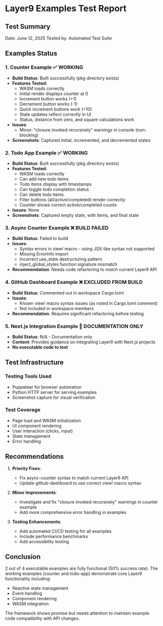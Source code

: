 # Layer9 Examples Test Report

## Test Summary

Date: June 12, 2025
Tested by: Automated Test Suite

## Examples Status

### 1. Counter Example ✅ WORKING
- **Build Status**: Built successfully (pkg directory exists)
- **Features Tested**:
  - WASM loads correctly
  - Initial render displays counter at 0
  - Increment button works (+1)
  - Decrement button works (-1)  
  - Quick increment buttons work (+10)
  - State updates reflect correctly in UI
  - Status, distance from zero, and square calculations work
- **Issues**: 
  - Minor: "closure invoked recursively" warnings in console (non-blocking)
- **Screenshots**: Captured initial, incremented, and decremented states

### 2. Todo App Example ✅ WORKING
- **Build Status**: Built successfully (pkg directory exists)
- **Features Tested**:
  - WASM loads correctly
  - Can add new todo items
  - Todo items display with timestamps
  - Can toggle todo completion status
  - Can delete todo items
  - Filter buttons (all/active/completed) render correctly
  - Counter shows correct active/completed counts
- **Issues**: None
- **Screenshots**: Captured empty state, with items, and final state

### 3. Async Counter Example ❌ BUILD FAILED
- **Build Status**: Failed to build
- **Issues**:
  - Syntax errors in view! macro - using JSX-like syntax not supported
  - Missing ErrorInfo import
  - Incorrect use_state destructuring pattern
  - inject_global_styles function signature mismatch
- **Recommendation**: Needs code refactoring to match current Layer9 API

### 4. GitHub Dashboard Example ❌ EXCLUDED FROM BUILD
- **Build Status**: Commented out in workspace Cargo.toml
- **Issues**:
  - Known view! macro syntax issues (as noted in Cargo.toml comment)
  - Not included in workspace members
- **Recommendation**: Requires significant refactoring before testing

### 5. Next.js Integration Example 📄 DOCUMENTATION ONLY
- **Build Status**: N/A - Documentation only
- **Content**: Provides guidance on integrating Layer9 with Next.js projects
- **No executable code to test**

## Test Infrastructure

### Testing Tools Used
- Puppeteer for browser automation
- Python HTTP server for serving examples
- Screenshot capture for visual verification

### Test Coverage
- Page load and WASM initialization
- UI component rendering
- User interaction (clicks, input)
- State management
- Error handling

## Recommendations

1. **Priority Fixes**:
   - Fix async-counter syntax to match current Layer9 API
   - Update github-dashboard to use correct view! macro syntax
   
2. **Minor Improvements**:
   - Investigate and fix "closure invoked recursively" warnings in counter example
   - Add more comprehensive error handling in examples

3. **Testing Enhancements**:
   - Add automated CI/CD testing for all examples
   - Include performance benchmarks
   - Add accessibility testing

## Conclusion

2 out of 4 executable examples are fully functional (50% success rate). The working examples (counter and todo-app) demonstrate core Layer9 functionality including:
- Reactive state management
- Event handling
- Component rendering
- WASM integration

The framework shows promise but needs attention to maintain example code compatibility with API changes.